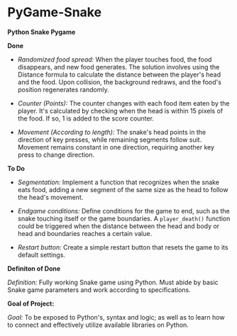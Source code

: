# PyGame-Snake
**Python Snake Pygame**

**Done**

- *Randomized food spread:* When the player touches food, the food disappears, and new food generates. The solution involves using the Distance formula to calculate the distance between the player's head and the food. Upon collision, the background redraws, and the food's position regenerates randomly.

- *Counter (Points):* The counter changes with each food item eaten by the player. It's calculated by checking when the head is within 15 pixels of the food. If so, 1 is added to the score counter.

- *Movement (According to length):* The snake's head points in the direction of key presses, while remaining segments follow suit. Movement remains constant in one direction, requiring another key press to change direction.

**To Do**

- *Segmentation:* Implement a function that recognizes when the snake eats food, adding a new segment of the same size as the head to follow the head's movement.

- *Endgame conditions:* Define conditions for the game to end, such as the snake touching itself or the game boundaries. A `player_death()` function could be triggered when the distance between the head and body or head and boundaries reaches a certain value.

- *Restart button:* Create a simple restart button that resets the game to its default settings.

**Definiton of Done**

*Definition:* Fully working Snake game using Python. Must abide by basic Snake game parameters and work according to specifications.

**Goal of Project:**

*Goal:* To be exposed to Python's, syntax and logic; as well as to learn how to connect and effectively utilize available libraries on Python.
